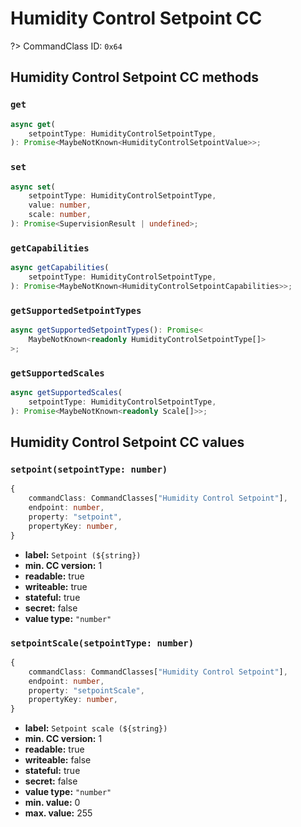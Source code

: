 # Humidity Control Setpoint CC

?> CommandClass ID: `0x64`

## Humidity Control Setpoint CC methods

### `get`

```ts
async get(
	setpointType: HumidityControlSetpointType,
): Promise<MaybeNotKnown<HumidityControlSetpointValue>>;
```

### `set`

```ts
async set(
	setpointType: HumidityControlSetpointType,
	value: number,
	scale: number,
): Promise<SupervisionResult | undefined>;
```

### `getCapabilities`

```ts
async getCapabilities(
	setpointType: HumidityControlSetpointType,
): Promise<MaybeNotKnown<HumidityControlSetpointCapabilities>>;
```

### `getSupportedSetpointTypes`

```ts
async getSupportedSetpointTypes(): Promise<
	MaybeNotKnown<readonly HumidityControlSetpointType[]>
>;
```

### `getSupportedScales`

```ts
async getSupportedScales(
	setpointType: HumidityControlSetpointType,
): Promise<MaybeNotKnown<readonly Scale[]>>;
```

## Humidity Control Setpoint CC values

### `setpoint(setpointType: number)`

```ts
{
	commandClass: CommandClasses["Humidity Control Setpoint"],
	endpoint: number,
	property: "setpoint",
	propertyKey: number,
}
```

-   **label:** `Setpoint (${string})`
-   **min. CC version:** 1
-   **readable:** true
-   **writeable:** true
-   **stateful:** true
-   **secret:** false
-   **value type:** `"number"`

### `setpointScale(setpointType: number)`

```ts
{
	commandClass: CommandClasses["Humidity Control Setpoint"],
	endpoint: number,
	property: "setpointScale",
	propertyKey: number,
}
```

-   **label:** `Setpoint scale (${string})`
-   **min. CC version:** 1
-   **readable:** true
-   **writeable:** false
-   **stateful:** true
-   **secret:** false
-   **value type:** `"number"`
-   **min. value:** 0
-   **max. value:** 255

